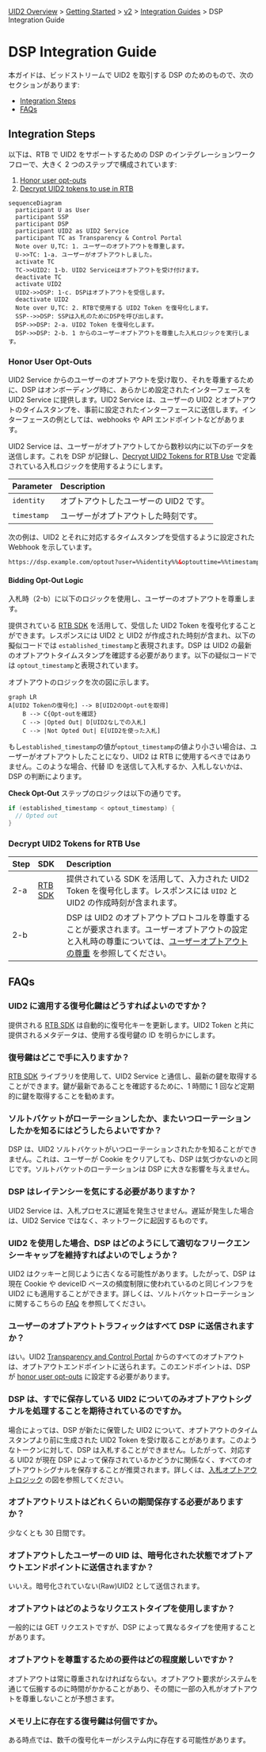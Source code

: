 [UID2 Overview](../../../README-ja.md) > [Getting Started](../../README.md) > [v2](../README.md) > [Integration Guides](README.md) > DSP Integration Guide

# DSP Integration Guide

本ガイドは、ビッドストリームで UID2 を取引する DSP のためのもので、次のセクションがあります:

- [Integration Steps](#integration-steps)
- [FAQs](#faqs)

## Integration Steps

以下は、RTB で UID2 をサポートするための DSP のインテグレーションワークフローで、大きく 2 つのステップで構成されています:

1. [Honor user opt-outs](#honor-user-opt-outs)
2. [Decrypt UID2 tokens to use in RTB](#decrypt-uid2-tokens-for-rtb-use)

```mermaid
sequenceDiagram
  participant U as User
  participant SSP
  participant DSP
  participant UID2 as UID2 Service
  participant TC as Transparency & Control Portal
  Note over U,TC: 1. ユーザーのオプトアウトを尊重します。
  U->>TC: 1-a. ユーザーがオプトアウトしました。
  activate TC
  TC->>UID2: 1-b. UID2 Serviceはオプトアウトを受け付けます。
  deactivate TC
  activate UID2
  UID2->>DSP: 1-c. DSPはオプトアウトを受信します。
  deactivate UID2
  Note over U,TC: 2. RTBで使用する UID2 Token を復号化します。
  SSP-->>DSP: SSPは入札のためにDSPを呼び出します。
  DSP->>DSP: 2-a. UID2 Token を復号化します。
  DSP->>DSP: 2-b. 1 からのユーザーオプトアウトを尊重した入札ロジックを実行します。
```

### Honor User Opt-Outs

UID2 Service からのユーザーのオプトアウトを受け取り、それを尊重するために、DSP はオンボーディング時に、あらかじめ設定されたインターフェースを UID2 Service に提供します。UID2 Service は、ユーザーの UID2 とオプトアウトのタイムスタンプを、事前に設定されたインターフェースに送信します。インターフェースの例としては、webhooks や API エンドポイントなどがあります。

UID2 Service は、ユーザーがオプトアウトしてから数秒以内に以下のデータを送信します。これを DSP が記録し、[Decrypt UID2 Tokens for RTB Use](#decrypt-uid2-tokens-for-rtb-use) で定義されている入札ロジックを使用するようにします。

| Parameter   | Description                            |
| :---------- | :------------------------------------- |
| `identity`  | オプトアウトしたユーザーの UID2 です。 |
| `timestamp` | ユーザーがオプトアウトした時刻です。   |

次の例は、UID2 とそれに対応するタイムスタンプを受信するように設定された Webhook を示しています。

```html
https://dsp.example.com/optout?user=%%identity%%&optouttime=%%timestamp%%
```

#### Bidding Opt-Out Logic

入札時（2-b）に以下のロジックを使用し、ユーザーのオプトアウトを尊重します。

提供されている [RTB SDK](../sdks/dsp-client-v1-overview.md) を活用して、受信した UID2 Token を復号化することができます。レスポンスには UID2 と UID2 が作成された時刻が含まれ、以下の擬似コードでは `established_timestamp`と表現されます。DSP は UID2 の最新のオプトアウトタイムスタンプを確認する必要があります。以下の疑似コードでは `optout_timestamp`と表現されています。

オプトアウトのロジックを次の図に示します。

```mermaid
graph LR
A[UID2 Tokenの復号化] --> B[UID2のOpt-outを取得]
    B --> C{Opt-outを確認}
    C --> |Opted Out| D[UID2なしでの入札]
    C --> |Not Opted Out| E[UID2を使った入札]
```

もし`established_timestamp`の値が`optout_timestamp`の値より小さい場合は、ユーザーがオプトアウトしたことになり、UID2 は RTB に使用するべきではありません。このような場合、代替 ID を送信して入札するか、入札しないかは、DSP の判断によります。

<b>Check Opt-Out</b> ステップのロジックは以下の通りです。

```java
if (established_timestamp < optout_timestamp) {
  // Opted out
}
```

### Decrypt UID2 Tokens for RTB Use

| Step | SDK                                          | Description                                                                                                                                                                                   |
| :--- | :------------------------------------------- | :-------------------------------------------------------------------------------------------------------------------------------------------------------------------------------------------- |
| 2-a  | [RTB SDK](../sdks/dsp-client-v1-overview.md) | 提供されている SDK を活用して、入力された UID2 Token を復号化します。レスポンスには `UID2` と UID2 の作成時刻が含まれます。                                                                   |
| 2-b  |                                              | DSP は UID2 のオプトアウトプロトコルを尊重することが要求されます。ユーザーオプトアウトの設定と入札時の尊重については、[ユーザーオプトアウトの尊重](#honor-user-opt-outs) を参照してください。 |

## FAQs

### UID2 に適用する復号化鍵はどうすればよいのですか？

提供される [RTB SDK](../sdks/dsp-client-v1-overview.md) は自動的に復号化キーを更新します。UID2 Token と共に提供されるメタデータは、使用する復号鍵の ID を明らかにします。

### 復号鍵はどこで手に入りますか？

[RTB SDK](../sdks/dsp-client-v1-overview.md) ライブラリを使用して、UID2 Service と通信し、最新の鍵を取得することができます。鍵が最新であることを確認するために、1 時間に 1 回など定期的に鍵を取得することを勧めます。

### ソルトバケットがローテーションしたか、またいつローテーションしたかを知るにはどうしたらよいですか？

DSP は、UID2 ソルトバケットがいつローテーションされたかを知ることができません。これは、ユーザーが Cookie をクリアしても、DSP は気づかないのと同じです。ソルトバケットのローテーションは DSP に大きな影響を与えません。

### DSP はレイテンシーを気にする必要がありますか？

UID2 Service は、入札プロセスに遅延を発生させません。遅延が発生した場合は、UID2 Service ではなく、ネットワークに起因するものです。

### UID2 を使用した場合、DSP はどのようにして適切なフリークエンシーキャップを維持すればよいのでしょうか？

UID2 はクッキーと同じように古くなる可能性があります。したがって、DSP は現在 Cookie や deviceID ベースの頻度制限に使われているのと同じインフラを UID2 にも適用することができます。詳しくは、ソルトバケットローテーションに関するこちらの [FAQ](./advertiser-dataprovider-guide.md#%E3%82%BD%E3%83%AB%E3%83%88%E3%83%90%E3%82%B1%E3%83%83%E3%83%88%E3%83%AD%E3%83%BC%E3%83%86%E3%83%BC%E3%82%B7%E3%83%A7%E3%83%B3%E3%81%AB%E3%82%88%E3%82%8B-uid2-%E6%9B%B4%E6%96%B0%E3%81%AE%E3%82%BF%E3%82%A4%E3%83%9F%E3%83%B3%E3%82%B0%E3%81%AF%E3%81%A9%E3%81%86%E3%81%99%E3%82%8C%E3%81%B0%E3%82%8F%E3%81%8B%E3%82%8A%E3%81%BE%E3%81%99%E3%81%8B) を参照してください。

### ユーザーのオプトアウトトラフィックはすべて DSP に送信されますか？

はい。UID2 [Transparency and Control Portal](https://transparentadvertising.org/) からのすべてのオプトアウトは、オプトアウトエンドポイントに送られます。このエンドポイントは、DSP が [honor user opt-outs](#honor-user-opt-outs) に設定する必要があります。

### DSP は、すでに保存している UID2 についてのみオプトアウトシグナルを処理することを期待されているのですか。

場合によっては、DSP が新たに保管した UID2 について、オプトアウトのタイムスタンプより前に生成された UID2 Token を受け取ることがあります。このようなトークンに対して、DSP は入札することができません。したがって、対応する UID2 が現在 DSP によって保存されているかどうかに関係なく、すべてのオプトアウトシグナルを保存することが推奨されます。詳しくは、[入札オプトアウトロジック](#bidding-opt-out-logic) の図を参照してください。

### オプトアウトリストはどれくらいの期間保存する必要がありますか？

少なくとも 30 日間です。

### オプトアウトしたユーザーの UID は、暗号化された状態でオプトアウトエンドポイントに送信されますか？

いいえ。暗号化されていない(Raw)UID2 として送信されます。

### オプトアウトはどのようなリクエストタイプを使用しますか？

一般的には GET リクエストですが、DSP によって異なるタイプを使用することがあります。

### オプトアウトを尊重するための要件はどの程度厳しいですか？

オプトアウトは常に尊重されなければならない。オプトアウト要求がシステムを通じて伝搬するのに時間がかかることがあり、その間に一部の入札がオプトアウトを尊重しないことが予想さます。

### メモリ上に存在する復号鍵は何個ですか。

ある時点では、数千の復号化キーがシステム内に存在する可能性があります。
